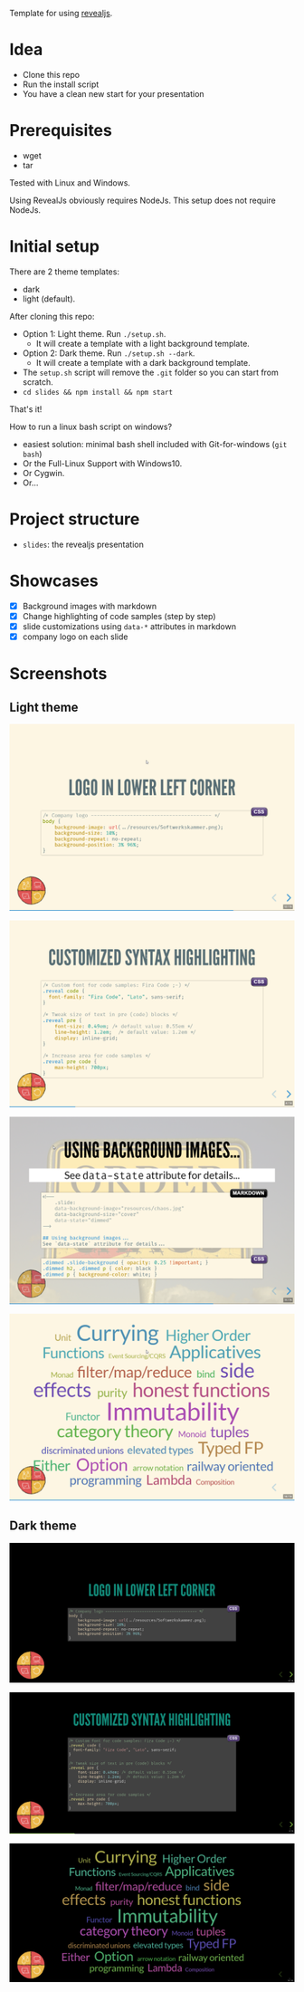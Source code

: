 Template for using [revealjs](https://github.com/hakimel/reveal.js).

# Idea

- Clone this repo
- Run the install script
- You have a clean new start for your presentation

# Prerequisites

- wget
- tar

Tested with Linux and Windows.

Using RevealJs obviously requires NodeJs. This setup does not require NodeJs.

# Initial setup 

There are 2 theme templates: 
- dark
- light (default).

After cloning this repo:

- Option 1: Light theme. Run `./setup.sh`.
    - It will create a template with a light background template.
- Option 2: Dark theme. Run `./setup.sh --dark`.
    - It will create a template with a dark background template.
- The `setup.sh` script will remove the `.git` folder so you can start from scratch.
- `cd slides && npm install && npm start`

That's it!

How to run a linux bash script on windows?

- easiest solution: minimal bash shell included with Git-for-windows (`git bash`)
- Or the Full-Linux Support with Windows10. 
- Or Cygwin. 
- Or...

# Project structure

- `slides`: the revealjs presentation

# Showcases

- [x] Background images with markdown
- [x] Change highlighting of code samples (step by step)
- [x] slide customizations using `data-*` attributes in markdown
- [x] company logo on each slide

# Screenshots

## Light theme

![company logo](screenshots/company-logo.png)

![code syntax highlighting](screenshots/code-syntax-highlighting.png)

![backround image](screenshots/background-images.png)

![tagcloud](screenshots/tagcloud.png)

## Dark theme

![company logo (dark)](screenshots/company-logo-dark.png)

![code syntax highlighting (dark)](screenshots/code-syntax-highlighting-dark.png)

![tagcloud (dark)](screenshots/tagcloud-dark.png)